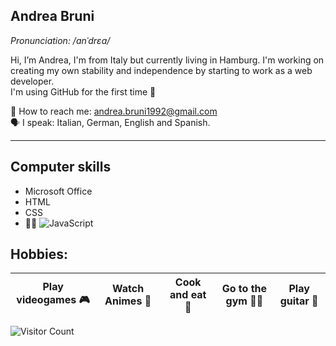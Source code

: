 
## Andrea Bruni
*Pronunciation: /anˈdrɛa/*

Hi, I’m Andrea, I'm from Italy but currently living in Hamburg.
I'm working on creating my own stability and independence by starting to work as a web developer.
<br>
I'm using GitHub for the first time 🤩

📩 How to reach me: andrea.bruni1992@gmail.com
<br>
🗣️ I speak: Italian, German, English and Spanish.

---

## Computer skills 

 * Microsoft Office
 * HTML
 * CSS
 * 🤏🏻 ![JavaScript](https://img.shields.io/badge/JavaScript-ES6+-yellow)

## Hobbies:

| Play videogames 🎮 | Watch Animes 👾 | Cook and eat 🥘    | Go to the gym 🏋🏼| Play guitar 🎸 |
|--------------------|------------------|--------------------|------------------|-----------------|

![Visitor Count](https://komarev.com/ghpvc/?username=yourusername)

